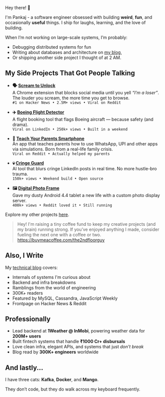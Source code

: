 Hey there! 👋 

I'm Pankaj - a software engineer obsessed with building **weird**, **fun**, and occasionally **useful** things. I ship for laughs, learning, and the love of building.

When I’m not working on large-scale systems, I’m probably:
- Debugging distributed systems for fun
- Writing about databases and architecture on [my blog](https://your-blog-link.com),
- Or shipping another side project I thought of at 2 AM.

## My Side Projects That Got People Talking

- **🗣️ [Scream to Unlock](https://chromewebstore.google.com/detail/scream-to-unlock-yell-to/pmmikajpbkehhpomkmelipgiafampkah?authuser=0&hl=en)**  
  A Chrome extension that blocks social media until you yell *“I’m a loser”*. The louder you scream, the more time you get to browse.  
  `#1 on Hacker News • 2.5M+ views • Viral on Reddit`

- **✈️ [Boeing Flight Detector](https://chromewebstore.google.com/detail/boeing-flight-detector/plboemigcnjaodhkpifamgddolpadjfe?authuser=0&hl=en)**  
  A flight booking tool that flags Boeing aircraft — because safety (and drama).  
  `Viral on LinkedIn • 250k+ views • Built in a weekend`

- **📱 [Teach Your Parents Smartphone](https://www.teach-your-parents-smartphone.com/)**  
  An app that teaches parents how to use WhatsApp, UPI and other apps via simulations. Born from a real-life family crisis.  
  `Viral on Reddit • Actually helped my parents`

- **💀 [Cringe Guard](https://chromewebstore.google.com/detail/cringe-guard-filter-out-c/noaafhfibcojghlilpedjjmlflmpamia)**  
  AI tool that blurs cringe LinkedIn posts in real time. No more hustle-bro trauma.  
  `150k+ views • Weekend build • Open source`

- **🖼️ [Digital Photo Frame](https://www.pankajtanwar.in/blog/i-turned-my-10-year-old-tablet-into-a-digital-photo-frame-displaying-google-photos-album)**  
  Gave my dusty Android 4.4 tablet a new life with a custom photo display server.  
  `400k+ views • Reddit loved it • Still running`

Explore my other projects [here](https://pankajtanwar.in/side-hustles).

> Hey! I'm raising a tiny coffee fund to keep my creative projects (and my brain) running strong.  If you’ve enjoyed anything I made, consider fueling the next one with a coffee or two. https://buymeacoffee.com/the2ndfloorguy

## Also, I Write

My [technical blog](https://pankajtanwar.in/blogs) covers:
- Internals of systems I'm curious about
- Backend and infra breakdowns
- Ramblings from the world of engineering
- 300K+ readers  
- Featured by MySQL, Cassandra, JavaScript Weekly  
- Frontpage on Hacker News & Reddit

## Professionally

- Lead backend at **1Weather @ InMobi**, powering weather data for **200M+ users**
- Built fintech systems that handle **₹1000 Cr+ disbursals**
- Love clean infra, elegant APIs, and systems that just _don’t break_
- Blog read by **300K+ engineers** worldwide

## And lastly...

I have three cats: **Kafka**, **Docker**, and **Mango**.  

They don’t code, but they do walk across my keyboard frequently.
